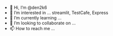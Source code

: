 - 👋 Hi, I’m @den2k6
- 👀 I’m interested in ... streamlit, TestCafe, Express
- 🌱 I’m currently learning ...
- 💞️ I’m looking to collaborate on ...
- 📫 How to reach me ...

<!---
den2k6/den2k6 is a ✨ special ✨ repository because its `README.md` (this file) appears on your GitHub profile.
You can click the Preview link to take a look at your changes.
--->
